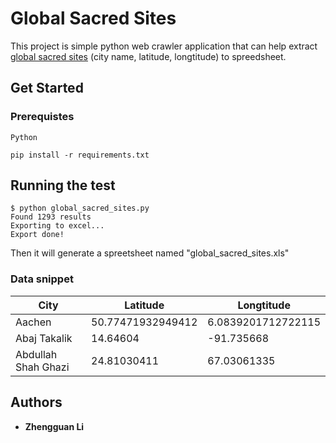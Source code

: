 # Global Sacred Sites
This project is simple python web crawler application that can help extract [global sacred sites](https://sacredsites.com/) (city name, latitude, longtitude) to spreedsheet.

## Get Started

### Prerequistes

```Python```

```
pip install -r requirements.txt
```

## Running the test

```
$ python global_sacred_sites.py
Found 1293 results
Exporting to excel...
Export done!
```

Then it will generate a spreetsheet named "global_sacred_sites.xls"

### Data snippet

|City| Latitude|Longtitude|
|---|---|---|
|Aachen|50.77471932949412|6.0839201712722115|
|Abaj Takalik |14.64604|-91.735668|
|Abdullah Shah Ghazi|24.81030411|67.03061335|

## Authors

* **Zhengguan Li**
